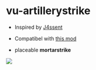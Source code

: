 # vu-artillerystrike
* Inspired by [J4ssent](https://github.com/J4nssent/VU-Mods/tree/master/AirStrike)
* Compatibel with [this mod](https://github.com/Maxinger15/VU-Killstreak)

* placeable **mortarstrike**

![](./github_styles/strike.gif)